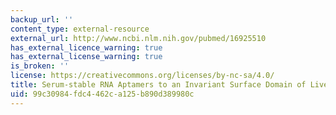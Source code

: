 ```yaml
---
backup_url: ''
content_type: external-resource
external_url: http://www.ncbi.nlm.nih.gov/pubmed/16925510
has_external_licence_warning: true
has_external_license_warning: true
is_broken: ''
license: https://creativecommons.org/licenses/by-nc-sa/4.0/
title: Serum-stable RNA Aptamers to an Invariant Surface Domain of Live African Trypanosomes
uid: 99c30984-fdc4-462c-a125-b890d389980c
---
```

